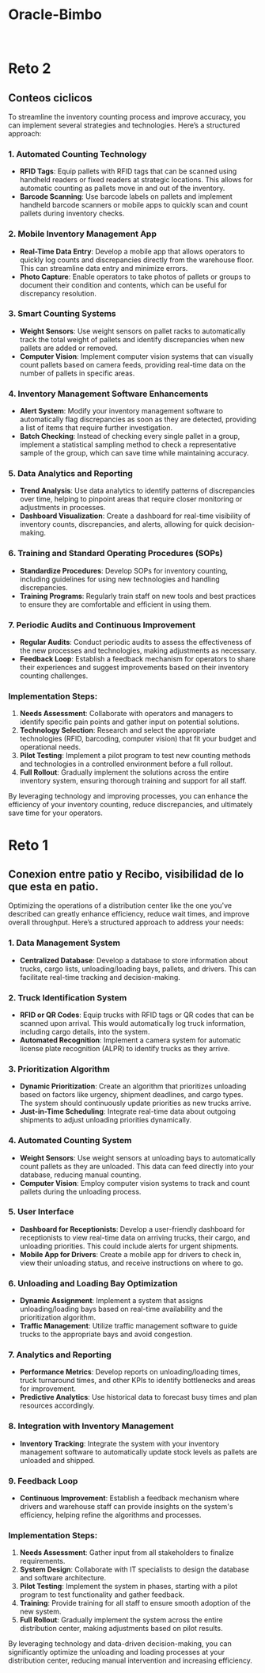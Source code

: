 # Oracle-Bimbo





 &nbsp; 

# Reto 2
## Conteos ciclicos

To streamline the inventory counting process and improve accuracy, you can implement several strategies and technologies. Here’s a structured approach:

### 1. **Automated Counting Technology**
   - **RFID Tags**: Equip pallets with RFID tags that can be scanned using handheld readers or fixed readers at strategic locations. This allows for automatic counting as pallets move in and out of the inventory.
   - **Barcode Scanning**: Use barcode labels on pallets and implement handheld barcode scanners or mobile apps to quickly scan and count pallets during inventory checks.

### 2. **Mobile Inventory Management App**
   - **Real-Time Data Entry**: Develop a mobile app that allows operators to quickly log counts and discrepancies directly from the warehouse floor. This can streamline data entry and minimize errors.
   - **Photo Capture**: Enable operators to take photos of pallets or groups to document their condition and contents, which can be useful for discrepancy resolution.

### 3. **Smart Counting Systems**
   - **Weight Sensors**: Use weight sensors on pallet racks to automatically track the total weight of pallets and identify discrepancies when new pallets are added or removed.
   - **Computer Vision**: Implement computer vision systems that can visually count pallets based on camera feeds, providing real-time data on the number of pallets in specific areas.

### 4. **Inventory Management Software Enhancements**
   - **Alert System**: Modify your inventory management software to automatically flag discrepancies as soon as they are detected, providing a list of items that require further investigation.
   - **Batch Checking**: Instead of checking every single pallet in a group, implement a statistical sampling method to check a representative sample of the group, which can save time while maintaining accuracy.

### 5. **Data Analytics and Reporting**
   - **Trend Analysis**: Use data analytics to identify patterns of discrepancies over time, helping to pinpoint areas that require closer monitoring or adjustments in processes.
   - **Dashboard Visualization**: Create a dashboard for real-time visibility of inventory counts, discrepancies, and alerts, allowing for quick decision-making.

### 6. **Training and Standard Operating Procedures (SOPs)**
   - **Standardize Procedures**: Develop SOPs for inventory counting, including guidelines for using new technologies and handling discrepancies.
   - **Training Programs**: Regularly train staff on new tools and best practices to ensure they are comfortable and efficient in using them.

### 7. **Periodic Audits and Continuous Improvement**
   - **Regular Audits**: Conduct periodic audits to assess the effectiveness of the new processes and technologies, making adjustments as necessary.
   - **Feedback Loop**: Establish a feedback mechanism for operators to share their experiences and suggest improvements based on their inventory counting challenges.

### Implementation Steps:
1. **Needs Assessment**: Collaborate with operators and managers to identify specific pain points and gather input on potential solutions.
2. **Technology Selection**: Research and select the appropriate technologies (RFID, barcoding, computer vision) that fit your budget and operational needs.
3. **Pilot Testing**: Implement a pilot program to test new counting methods and technologies in a controlled environment before a full rollout.
4. **Full Rollout**: Gradually implement the solutions across the entire inventory system, ensuring thorough training and support for all staff.

By leveraging technology and improving processes, you can enhance the efficiency of your inventory counting, reduce discrepancies, and ultimately save time for your operators.





# Reto 1
## Conexion entre patio y Recibo, visibilidad de lo que esta en patio.



Optimizing the operations of a distribution center like the one you've described can greatly enhance efficiency, reduce wait times, and improve overall throughput. Here’s a structured approach to address your needs:

### 1. **Data Management System**
   - **Centralized Database**: Develop a database to store information about trucks, cargo lists, unloading/loading bays, pallets, and drivers. This can facilitate real-time tracking and decision-making.

### 2. **Truck Identification System**
   - **RFID or QR Codes**: Equip trucks with RFID tags or QR codes that can be scanned upon arrival. This would automatically log truck information, including cargo details, into the system.
   - **Automated Recognition**: Implement a camera system for automatic license plate recognition (ALPR) to identify trucks as they arrive.

### 3. **Prioritization Algorithm**
   - **Dynamic Prioritization**: Create an algorithm that prioritizes unloading based on factors like urgency, shipment deadlines, and cargo types. The system should continuously update priorities as new trucks arrive.
   - **Just-in-Time Scheduling**: Integrate real-time data about outgoing shipments to adjust unloading priorities dynamically.

### 4. **Automated Counting System**
   - **Weight Sensors**: Use weight sensors at unloading bays to automatically count pallets as they are unloaded. This data can feed directly into your database, reducing manual counting.
   - **Computer Vision**: Employ computer vision systems to track and count pallets during the unloading process.

### 5. **User Interface**
   - **Dashboard for Receptionists**: Develop a user-friendly dashboard for receptionists to view real-time data on arriving trucks, their cargo, and unloading priorities. This could include alerts for urgent shipments.
   - **Mobile App for Drivers**: Create a mobile app for drivers to check in, view their unloading status, and receive instructions on where to go.

### 6. **Unloading and Loading Bay Optimization**
   - **Dynamic Assignment**: Implement a system that assigns unloading/loading bays based on real-time availability and the prioritization algorithm.
   - **Traffic Management**: Utilize traffic management software to guide trucks to the appropriate bays and avoid congestion.

### 7. **Analytics and Reporting**
   - **Performance Metrics**: Develop reports on unloading/loading times, truck turnaround times, and other KPIs to identify bottlenecks and areas for improvement.
   - **Predictive Analytics**: Use historical data to forecast busy times and plan resources accordingly.

### 8. **Integration with Inventory Management**
   - **Inventory Tracking**: Integrate the system with your inventory management software to automatically update stock levels as pallets are unloaded and shipped.

### 9. **Feedback Loop**
   - **Continuous Improvement**: Establish a feedback mechanism where drivers and warehouse staff can provide insights on the system's efficiency, helping refine the algorithms and processes.

### Implementation Steps:
1. **Needs Assessment**: Gather input from all stakeholders to finalize requirements.
2. **System Design**: Collaborate with IT specialists to design the database and software architecture.
3. **Pilot Testing**: Implement the system in phases, starting with a pilot program to test functionality and gather feedback.
4. **Training**: Provide training for all staff to ensure smooth adoption of the new system.
5. **Full Rollout**: Gradually implement the system across the entire distribution center, making adjustments based on pilot results.

By leveraging technology and data-driven decision-making, you can significantly optimize the unloading and loading processes at your distribution center, reducing manual intervention and increasing efficiency.




